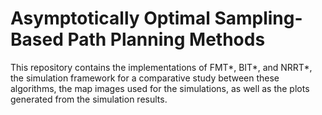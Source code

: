 # Asymptotically Optimal Sampling-Based Path Planning Methods
This repository contains the implementations of FMT*, BIT*, and NRRT*, the simulation framework for a comparative study between these algorithms, the map images used for the simulations, as well as the plots generated from the simulation results.

